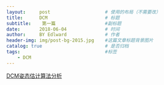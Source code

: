 ```yaml
---
layout:     post                    # 使用的布局（不需要改）
title:      DCM                     # 标题 
subtitle:    第一篇                  #副标题
date:       2018-06-04              # 时间
author:     BY Edlward              # 作者
header-img: img/post-bg-2015.jpg    #这篇文章标题背景图片
catalog: true                       # 是否归档
tags:                               #标签
    - DCM
---
```


[DCM姿态估计算法分析](https://blog.csdn.net/whyscience/article/details/55218134)  
